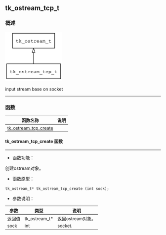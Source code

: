 ## tk\_ostream\_tcp\_t
### 概述
![image](images/tk_ostream_tcp_t_0.png)


 input stream base on socket



----------------------------------
### 函数
<p id="tk_ostream_tcp_t_methods">

| 函数名称 | 说明 | 
| -------- | ------------ | 
| <a href="#tk_ostream_tcp_t_tk_ostream_tcp_create">tk\_ostream\_tcp\_create</a> |  |
#### tk\_ostream\_tcp\_create 函数
-----------------------

* 函数功能：

> <p id="tk_ostream_tcp_t_tk_ostream_tcp_create">
 创建ostream对象。






* 函数原型：

```
tk_ostream_t* tk_ostream_tcp_create (int sock);
```

* 参数说明：

| 参数 | 类型 | 说明 |
| -------- | ----- | --------- |
| 返回值 | tk\_ostream\_t* | 返回ostream对象。 |
| sock | int | socket. |
